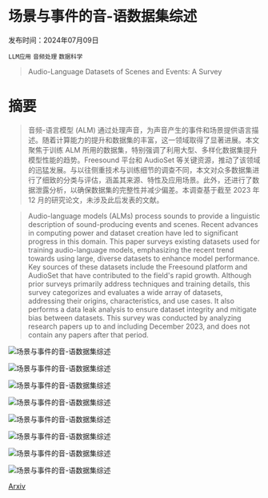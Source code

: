 # 场景与事件的音-语数据集综述

发布时间：2024年07月09日

`LLM应用` `音频处理` `数据科学`

> Audio-Language Datasets of Scenes and Events: A Survey

# 摘要

> 音频-语言模型 (ALM) 通过处理声音，为声音产生的事件和场景提供语言描述。随着计算能力的提升和数据集的丰富，这一领域取得了显著进展。本文聚焦于训练 ALM 所用的数据集，特别强调了利用大型、多样化数据集提升模型性能的趋势。Freesound 平台和 AudioSet 等关键资源，推动了该领域的迅猛发展。与以往侧重技术与训练细节的调查不同，本文对众多数据集进行了细致的分类与评估，涵盖其来源、特性及应用场景。此外，还进行了数据泄露分析，以确保数据集的完整性并减少偏差。本调查基于截至 2023 年 12 月的研究论文，未涉及此后发表的文献。

> Audio-language models (ALMs) process sounds to provide a linguistic description of sound-producing events and scenes. Recent advances in computing power and dataset creation have led to significant progress in this domain. This paper surveys existing datasets used for training audio-language models, emphasizing the recent trend towards using large, diverse datasets to enhance model performance. Key sources of these datasets include the Freesound platform and AudioSet that have contributed to the field's rapid growth. Although prior surveys primarily address techniques and training details, this survey categorizes and evaluates a wide array of datasets, addressing their origins, characteristics, and use cases. It also performs a data leak analysis to ensure dataset integrity and mitigate bias between datasets. This survey was conducted by analyzing research papers up to and including December 2023, and does not contain any papers after that period.

![场景与事件的音-语数据集综述](../../../paper_images/2407.06947/Encoder-Decoder.drawio.png)

![场景与事件的音-语数据集综述](../../../paper_images/2407.06947/Prefix-Model.drawio.png)

![场景与事件的音-语数据集综述](../../../paper_images/2407.06947/Zero-shot.drawio.png)

![场景与事件的音-语数据集综述](../../../paper_images/2407.06947/combined_pca_plots_labels_1.09_noaudioset.png)

![场景与事件的音-语数据集综述](../../../paper_images/2407.06947/heatmap_audio_labels_distances.png)

![场景与事件的音-语数据集综述](../../../paper_images/2407.06947/heatmap_text_labels_distances.png)

![场景与事件的音-语数据集综述](../../../paper_images/2407.06947/combined_pca_plots_categories_bar.png)

![场景与事件的音-语数据集综述](../../../paper_images/2407.06947/heatmap_mel3.png)

[Arxiv](https://arxiv.org/abs/2407.06947)